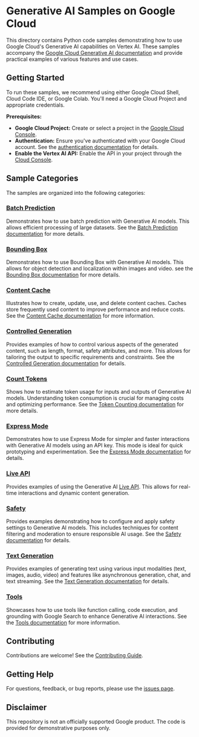 # Generative AI Samples on Google Cloud

This directory contains Python code samples demonstrating how to use Google Cloud's Generative AI capabilities on Vertex AI. These samples accompany the [Google Cloud Generative AI documentation](https://cloud.google.com/ai/generative-ai) and provide practical examples of various features and use cases.

## Getting Started

To run these samples, we recommend using either Google Cloud Shell, Cloud Code IDE, or Google Colab. You'll need a Google Cloud Project and appropriate credentials.

**Prerequisites:**

- **Google Cloud Project:** Create or select a project in the [Google Cloud Console](https://console.cloud.google.com).
- **Authentication:** Ensure you've authenticated with your Google Cloud account. See the [authentication documentation](https://cloud.google.com/docs/authentication) for details.
- **Enable the Vertex AI API:** Enable the API in your project through the [Cloud Console](https://console.cloud.google.com/apis/library/aiplatform.googleapis.com).

## Sample Categories

The samples are organized into the following categories:

### [Batch Prediction](https://github.com/GoogleCloudPlatform/python-docs-samples/tree/main/genai/batch_prediction/)

Demonstrates how to use batch prediction with Generative AI models. This allows efficient processing of large datasets. See the [Batch Prediction documentation](https://cloud.google.com/vertex-ai/generative-ai/docs/multimodal/batch-prediction-gemini) for more details.

### [Bounding Box](https://github.com/GoogleCloudPlatform/python-docs-samples/tree/main/genai/bounding_box/)

Demonstrates how to use Bounding Box with Generative AI models. This allows for object detection and localization within images and video. see the [Bounding Box documentation](https://cloud.google.com/vertex-ai/generative-ai/docs/bounding-box-detection) for more details.

### [Content Cache](https://github.com/GoogleCloudPlatform/python-docs-samples/tree/main/genai/content_cache/)

Illustrates how to create, update, use, and delete content caches. Caches store frequently used content to improve performance and reduce costs. See the [Content Cache documentation](https://cloud.google.com/vertex-ai/generative-ai/docs/context-cache/context-cache-overview) for more information.

### [Controlled Generation](https://github.com/GoogleCloudPlatform/python-docs-samples/tree/main/genai/controlled_generation/)

Provides examples of how to control various aspects of the generated content, such as length, format, safety attributes, and more. This allows for tailoring the output to specific requirements and constraints. See the [Controlled Generation documentation](https://cloud.google.com/vertex-ai/generative-ai/docs/multimodal/control-generated-output) for details.

### [Count Tokens](https://github.com/GoogleCloudPlatform/python-docs-samples/tree/main/genai/count_tokens/)

Shows how to estimate token usage for inputs and outputs of Generative AI models. Understanding token consumption is crucial for managing costs and optimizing performance. See the [Token Counting documentation](https://cloud.google.com/vertex-ai/generative-ai/docs/multimodal/list-token) for more details.

### [Express Mode](https://github.com/GoogleCloudPlatform/python-docs-samples/tree/main/genai/express_mode/)

Demonstrates how to use Express Mode for simpler and faster interactions with Generative AI models using an API key. This mode is ideal for quick prototyping and experimentation. See the [Express Mode documentation](https://cloud.google.com/vertex-ai/generative-ai/docs/start/express-mode/overview) for details.

### [Live API](https://github.com/GoogleCloudPlatform/python-docs-samples/tree/main/genai/live_api/)

Provides examples of using the Generative AI [Live API](https://cloud.google.com/vertex-ai/generative-ai/docs/multimodal-live-api). This allows for real-time interactions and dynamic content generation.

### [Safety](https://github.com/GoogleCloudPlatform/python-docs-samples/tree/main/genai/safety/)

Provides examples demonstrating how to configure and apply safety settings to Generative AI models. This includes techniques for content filtering and moderation to ensure responsible AI usage. See the [Safety documentation](https://cloud.google.com/vertex-ai/generative-ai/docs/multimodal/configure-safety-attributes) for details.

### [Text Generation](https://github.com/GoogleCloudPlatform/python-docs-samples/tree/main/genai/text_generation/)

Provides examples of generating text using various input modalities (text, images, audio, video) and features like asynchronous generation, chat, and text streaming. See the [Text Generation documentation](https://cloud.google.com/vertex-ai/generative-ai/docs/multimodal/send-chat-prompts-gemini) for details.

### [Tools](https://github.com/GoogleCloudPlatform/python-docs-samples/tree/main/genai/tools/)

Showcases how to use tools like function calling, code execution, and grounding with Google Search to enhance Generative AI interactions. See the [Tools documentation](https://cloud.google.com/vertex-ai/generative-ai/docs/multimodal/function-calling) for more information.

## Contributing

Contributions are welcome! See the [Contributing Guide](https://github.com/GoogleCloudPlatform/python-docs-samples/blob/main/CONTRIBUTING.md).

## Getting Help

For questions, feedback, or bug reports, please use the [issues page](https://github.com/GoogleCloudPlatform/python-docs-samples/issues).

## Disclaimer

This repository is not an officially supported Google product. The code is provided for demonstrative purposes only.
